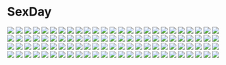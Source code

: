 # SexDay
![](https://konachan.com/image/a20bad519eba3f3c08f91db0c673a587/Konachan.com%20-%2048464%202girls%20akiyama_mio%20black_hair%20blonde_hair%20brown_eyes%20flowers%20gray_eyes%20guitar%20hat%20hirasawa_yui%20instrument%20k-on%21%20pantyhose%20petals%20rose.jpg)
![](https://konachan.com/image/4b931407125a5463649179b4d09ffe7a/Konachan.com%20-%20112223%20armor%20elbow_gloves%20gloves%20gray_eyes%20gray_hair%20katana%20long_hair%20pointed_ears%20sword%20thighhighs%20weapon.jpg)
![](https://konachan.com/jpeg/f7fff1c378c643a15a837ed2c9eaafe0/Konachan.com%20-%20245932%20ensemble_%28company%29%20forest%20game_cg%20hikami_kuon%20kiss%20konoe_souichi%20male%20ojou-sama_wa_sunao_ni_narenai%20ponytail%20tagme_%28artist%29%20tree.jpg)
![](https://konachan.com/jpeg/fb7e8dbb9d3a0216584dbc853d34c3f9/Konachan.com%20-%20165432%20bed%20bra%20breasts%20cafe_sourire%20cuffs_%28studio%29%20eretto%20green_eyes%20navel%20nipples%20panties%20panty_pull%20pink_hair%20thighhighs%20twintails%20underwear.jpg)
![](https://konachan.com/jpeg/1b3f621d9c3f939b158491a8c21cdaf3/Konachan.com%20-%20253895%20black_hair%20blue_eyes%20bow%20long_hair%20original%20petals%20school_uniform%20skirt%20unasaka_ryou%20wink.jpg)
![](https://konachan.com/image/c92eefdfd7d575ac1ae0f54fc5ea51e8/Konachan.com%20-%2093314%20aihara_nana%20bikini%20futami_eriko%20hoshino_yuumi%20iga_tomoteru%20kawada_tomoko%20kimikiss%20kuryu_megumi%20mizusawa_mao%20sakino_asuka%20shijou_mitsuki%20swimsuit.jpg)
![](https://konachan.com/image/3e0772fef52f2eb9100fbe7671e35105/Konachan.com%20-%2086825%20hatsune_miku%20twintails%20vocaloid%20yuna_%28rutera%29.jpg)
![](https://konachan.com/image/ecd79aee2025a3a166bb47edee468032/Konachan.com%20-%2070233%20blonde_hair%20brown_hair%20clouds%20dress%20hat%20long_hair%20maribel_han%20ribbons%20short_hair%20skirt%20sky%20touhou%20umbrella%20usami_renko.jpg)
![](https://konachan.com/image/b75392ba3fb3d730661a6b593ada52ee/Konachan.com%20-%20210716%20bob_%28despicable_me%29%20clouds%20combat_vehicle%20crossover%20despicable_me%20eva-00%20kevin_%28despicable_me%29%20mecha%20scenic%20sky%20stairs%20stuart_%28despicable_me%29%20zozoda.jpg)
![](https://konachan.com/jpeg/ef3744b093133d6c56703ddd1948b4d0/Konachan.com%20-%20244447%20aqua_hair%20close%20green_eyes%20monogatari_%28series%29%20ononoki_yotsugi%20tsukimonogatari%20vector.jpg)
![](https://konachan.com/jpeg/f067ce44409ae1a0c22cc47ebf089108/Konachan.com%20-%20113357%20demon%20pointed_ears%20succubus%20yamashita_shunya.jpg)
![](https://konachan.com/image/483e38e8af5170efdd43abcfbcea1322/Konachan.com%20-%20151848%20card_captor_sakura%20daidouji_tomoyo%20japanese_clothes%20kero%20kinomoto_sakura%20miko%20moonknives.jpg)
![](https://konachan.com/image/97fa45648ed54e9bd12ae6149a3ecb90/Konachan.com%20-%20274187%20anthropomorphism%20blonde_hair%20chibi%20earth%20fire%20gambier_bay_%28kancolle%29%20headband%20kantai_collection%20lolicept%20planet%20space%20twintails.jpg)
![](https://konachan.com/image/44e1df84e2ff7d7e70452c9f1225b8fb/Konachan.com%20-%20123334%20blush%20long_hair%20purple_eyes%20purple_hair%20reio_%28reio_reio%29%20sophie_%28tales_of_graces%29%20tales_of_graces%20twintails%20underwear.jpg)
![](https://konachan.com/image/58ead6c61ca38d67132633c2fddd14b0/Konachan.com%20-%20187768%20anus%20blindfold%20bondage%20censored%20condom%20gag%20gundam_build_fighters%20gundam_%28series%29%20iori_rinko%20nipples%20pussy%20spread_legs%20spread_pussy%20wet.jpg)
![](https://konachan.com/image/5bcc50ae6865fe6679be6015032de912/Konachan.com%20-%2098345%20akira_aoi%20breasts%20komeiji_satori%20nipples%20panties%20shikieiki_yamaxanadu%20touhou%20underwear.jpg)
![](https://konachan.com/jpeg/c0a123622036024e3d294a4dfd595ea8/Konachan.com%20-%20139319%20blush%20breast_hold%20breasts%20censored%20colorful_cure%20etoiles%20game_cg%20long_hair%20moric%20nipples%20nude%20purple_hair%20sakuramiya_aoi%20water%20wet.jpg)
![](https://konachan.com/jpeg/5d52cab2ba57748243a71d5ac2e430fc/Konachan.com%20-%20282654%20aqua_eyes%20bed%20blush%20book%20breasts%20brown_hair%20dress%20long_hair%20original%20pantyhose%20pink_eyes%20pink_hair%20purinko%20shirt%20skirt%20sleeping%20socks%20twintails.jpg)
![](https://konachan.com/image/7448e98531fce95a854867c06e2fdcf0/Konachan.com%20-%20163267%20animal_ears%20black_hair%20blush%20catgirl%20crying%20hat%20jpeg_artifacts%20mia_flatpaddy%20orange_eyes%20original%20syroh%20tail%20white.jpg)
![](https://konachan.com/image/c34040d307952f205ab4e9ab104178d5/Konachan.com%20-%2043504%20hattori_mitsuru%20underwear.jpg)
![](https://konachan.com/jpeg/f1a65b196872bac52f1150e8a8ded780/Konachan.com%20-%2020791%20simoun%20yun.jpg)
![](https://konachan.com/image/1a8fa8593461acafafd9c03584dd2326/Konachan.com%20-%2039327%20air_gear%20oh_great.jpg)
![](https://konachan.com/image/13ab6a8aafe5c7e0f7dbfffa982a765d/Konachan.com%20-%2013425%20shihou_matsuri%20sola.jpg)
![](https://konachan.com/image/24b711d7689a82cb197bd4e828104820/Konachan.com%20-%2044176%20catgirl%20chen%20christmas%20cirno%20demon%20doll%20ex_keine%20fairy%20fire%20foxgirl%20ibuki_suika%20koakuma%20maid%20miko%20myon%20touhou%20vampire%20witch%20wolfgirl%20yakumo_ran.jpg)
![](https://konachan.com/image/65e226dc519f00e8fa70ab76b3c62dff/Konachan.com%20-%2024789%20archetype_earth%20arcueid_brunestud%20moon%20shingetsutan_tsukihime%20type-moon.jpg)
![](https://konachan.com/image/b760382b721bb34da15442b693520b82/Konachan.com%20-%2011694%20alfman_uranous%20ar_tonelico%20ar_tonelico_ii%20chester_lu_whinoah%20croix_batel%20leglius_branchesca%20nagi_ryou%20targana.jpg)
![](https://konachan.com/image/f6ba568e99e70e466a20c7285d4e1f90/Konachan.com%20-%2029652%20aquaplus%20leaf%20mitsumi_misato%20to_heart%20to_heart_2%20yuzuhara_konomi.jpg)
![](https://konachan.com/jpeg/d3e4c2f0cca391467ed2b3325453bd4d/Konachan.com%20-%20188250%20aira_mamiya%20original%20scenic%20tagme.jpg)
![](https://konachan.com/image/7c22f5b45226aaff43340d0fc342bdac/Konachan.com%20-%20300888%20dywx_poison%20one_piece%20perona%20watermark.jpg)
![](https://konachan.com/image/33352cdc96d897603f5f913328c3ff2a/Konachan.com%20-%20272399%20azur_lane%20breasts%20brown_eyes%20brown_hair%20censored%20kimono%20long_hair%20mask%20nipples%20no_bra%20open_shirt%20penis%20pussy%20pussy_juice%20sex%20spread_legs%20thighhighs.jpg)
![](https://konachan.com/image/538affe1a9993f0ca6f3d6296b5f5adb/Konachan.com%20-%2049062%20119%20green_hair%20hatsune_miku%20headphones%20long_hair%20tie%20vocaloid.jpg)
![](https://konachan.com/jpeg/60ab4500677676c484e7cea2c1f55341/Konachan.com%20-%20288521%20hatsune_miku%20shiromi%20vocaloid%20yuki_miku%20yukine_%28vocaloid%29.jpg)
![](https://konachan.com/jpeg/d583938fa11b892b4b4b89c93ff1b482/Konachan.com%20-%20253287%20ass%20blush%20breasts%20cameltoe%20game_cg%20harukaze_soft%20long_hair%20nipples%20oozora_itsuki%20open_shirt%20orange_eyes%20panties%20ponytail%20red_hair%20ribbons%20underwear.jpg)
![](https://konachan.com/image/afb2409f783ee580b7027c5a739df576/Konachan.com%20-%20247057%202girls%20aqua_eyes%20ass%20barefoot%20bow%20braids%20breasts%20flowers%20green_hair%20long_hair%20necklace%20original%20panties%20sideboob%20twintails%20underwear%20wings%20wristwear.jpg)
![](https://konachan.com/image/b3ad6793f79606da6569bc4ae08099c5/Konachan.com%20-%20134543%20animal_ears%20breasts%20brown_hair%20cleavage%20cuteg%20dengeki_moeoh%20original%20panties%20tail%20underwear.jpg)
![](https://konachan.com/jpeg/bbc069a1e0f40fefc322a72cc2dc81db/Konachan.com%20-%20105329%20momone_momo%20utau.jpg)
![](https://konachan.com/image/b2a06ce7b13f4a147ae115d8b5190808/Konachan.com%20-%20145770%20animal_ears%20blush%20brown_eyes%20brown_hair%20catgirl%20matatabi_haru%20sword_art_online%20tail%20thighhighs%20white%20yuuki_asuna.jpg)
![](https://konachan.com/jpeg/084ca0e14936e215eddeb2a69bdc1ca9/Konachan.com%20-%20116818%20ayase_sayuki%20cube%20game_cg%20kantoku%20nagamine_tomoki%20your_diary.jpg)
![](https://konachan.com/image/88020c7de51086d7f8e85f47a2afce5b/Konachan.com%20-%20219000%20akemi_homura%20akuma_homura%20blackrabbitsoul%20fingering%20kaname_madoka%20mahou_shoujo_madoka_magica%20yuri.jpg)
![](https://konachan.com/image/45eb4770790474678fa09db89b494f4d/Konachan.com%20-%2053310%20amagami%20bed%20blush%20bra%20breasts%20cleavage%20nakata_sae%20panties%20suzume_inui%20thighhighs%20underwear.jpg)
![](https://konachan.com/jpeg/62d812099cd7715ef1e2d3c8bc32a669/Konachan.com%20-%20172337%20effordom_soft%20game_cg%20male%20mukunoki_shiori%20purple_eyes%20purple_hair%20senmu%20short_hair%20skirt%20tagme_%28character%29%20yume_ka_utsutsu_ka_matryoshka.jpg)
![](https://konachan.com/jpeg/566225f0c739edfe458d9d7b5ba3cac0/Konachan.com%20-%2097805%202girls%20agatsu_nayu%20akatoki%21%20amata_maki%20breasts%20game_cg%20nipples%20panties%20tagme_%28artist%29%20thighhighs%20underwear.jpg)
![](https://konachan.com/image/6ad3d872b7abea521eec9c8c2744e7c4/Konachan.com%20-%20191260%20bike_shorts%20black_hair%20blush%20breasts%20cleavage%20cyron_tanryoku%20dark_skin%20glasses%20original%20pack_er_5%20ponytail%20red_eyes%20shorts%20thighhighs%20white.jpg)
![](https://konachan.com/jpeg/6c1fa966a2743a72e0a426e089b5c96d/Konachan.com%20-%2045308%20bloomers%20kirisame_marisa%20orange%20touhou%20witch.jpg)
![](https://konachan.com/image/f1988323703ee39731ab1d34d6a464b7/Konachan.com%20-%20242722%20aqua_hair%20hatsune_miku%20long_hair%20matsu_uni%20skirt%20thighhighs%20twintails%20vocaloid%20zettai_ryouiki.jpg)
![](https://konachan.com/jpeg/b37c263630fb77d319afdc3006610695/Konachan.com%20-%20235868%20akkijin%20animal_ears%20blonde_hair%20bow%20breasts%20bunny_ears%20bunnygirl%20cleavage%20collar%20cropped%20green_eyes%20headband%20ribbons%20valkyrie_crusade%20wristwear.jpg)
![](https://konachan.com/jpeg/65a7b06efdf80531ee3780a929b036ae/Konachan.com%20-%20120702%202girls%20blue_hair%20dress%20garter_belt%20hat%20izayoi_sakuya%20knife%20maid%20moon%20red_eyes%20sayori%20scan%20short_hair%20thighhighs%20touhou%20vampire%20white_hair%20wings.jpg)
![](https://konachan.com/image/6c5e2205645ed100e3291d348f7af39b/Konachan.com%20-%20108951%20breasts%20brown_eyes%20brown_hair%20erect_nipples%20open_shirt%20red%20tattoo%20team_fortress_2%20the_pyro%20weapon%20white.jpg)
![](https://konachan.com/image/d8817bf7fe596798c6fda200d5c8f3c6/Konachan.com%20-%20159856%20ano_natsu_de_matteru%20bikini_top%20blue_eyes%20glasses%20long_hair%20navel%20red_hair%20takatsuki_ichika%20underboob%20uon_taraku.jpg)
![](https://konachan.com/image/e536a34d06ef25f6ba770876a56e96f2/Konachan.com%20-%2077595%20breasts%20brown_eyes%20brown_hair%20cleavage%20musubi%20sekirei%20swimsuit.jpg)
![](https://konachan.com/jpeg/dd4038dadac8aaa889c22a0a521e7926/Konachan.com%20-%20302383%202girls%20black_hair%20blush%20breasts%20censored%20long_hair%20navel%20nipples%20nude%20original%20penis%20pussy%20red_eyes%20sex%20tears%20toenketsu%20wet.jpg)
![](https://konachan.com/image/f853eb60a19cf0285e4f60f7de5b933d/Konachan.com%20-%2015957%20black_hair%20blue_eyes%20long_hair%20sword%20tagme%20weapon.jpg)
![](https://konachan.com/image/841dc2bd4d3a042bdbbad51fa6aef2e2/Konachan.com%20-%20179672%20blue_eyes%20hat%20long_hair%20original%20pink_hair%20pixiv_fantasia%20signed%20swd3e2.jpg)
![](https://konachan.com/image/1f97348b3b103454d396d16185ff67cc/Konachan.com%20-%2072672%202girls%20blue_eyes%20braids%20breasts%20brown_eyes%20cleavage%20dress%20gun%20headdress%20horns%20long_hair%20maid%20original%20short_hair%20sword%20thighhighs%20twintails%20weapon.jpg)
![](https://konachan.com/jpeg/6f011c43a589541c1fdd4d6db36c1b81/Konachan.com%20-%20278246%20ass%20bluebreed%20breasts%20dark_skin%20gloves%20green_eyes%20headphones%20iida_%28splatoon%29%20nopan%20ponytail%20splatoon%20tentacles%20watermark.jpg)
![](https://konachan.com/image/cde6504dd312f1f020d4f96463a8743d/Konachan.com%20-%2042261%20blush%20bra%20breasts%20cleavage%20clochette%20mitsumine_minato%20open_shirt%20oshiki_hitoshi%20school_uniform%20suzunone_seven%20underwear.jpg)
![](https://konachan.com/image/3b2f82badee6d24ce7a6aeb8e2baad97/Konachan.com%20-%20122959%20brown_hair%20flowers%20headphones%20purple_eyes%20sword%20touhou%20toyosatomimi_no_miko%20weapon%20yume_shokunin%20zoom_layer.jpg)
![](https://konachan.com/jpeg/4e131d2b9eb7bd467274498df422e73f/Konachan.com%20-%20109208%20akiyama_mio%20food%20k-on%21%20skirt.jpg)
![](https://konachan.com/image/b1a2d992c7be3ea3ccf783ba2937eda0/Konachan.com%20-%20127266%20all_male%20gloves%20gun%20hijirikawa_masato%20ichinose_tokiya%20ittoki_otoya%20jinguuji_ren%20kurusu_shou%20male%20nakagawa_besu%20shinomiya_natsuki%20weapon.jpg)
![](https://konachan.com/image/7a8f05ad3ceafe9286fb7172378ffe7c/Konachan.com%20-%20272737%20animal_ears%20ass%20barefoot%20nukomiya%20purple_eyes%20scan%20short_hair%20sunglasses%20swimsuit%20tail%20white_hair.jpg)
![](https://konachan.com/jpeg/4c2d1b5f33aebc150a4d6baa88cb8d71/Konachan.com%20-%20257654%20aqua_eyes%20aqua_hair%20blush%20bodysuit%20elbow_gloves%20gloves%20hasu_%28hk_works%29%20hatsune_miku%20long_hair%20miku_append%20navel%20twintails%20vocaloid%20waifu2x.jpg)
![](https://konachan.com/jpeg/31b4a0eb09e9835dfbdb0c20d38a6c76/Konachan.com%20-%20216284%20blonde_hair%20building%20city%20clouds%20game_cg%20hoodie%20male%20night%20ponytail%20purple_eyes%20short_hair%20sky%20thighhighs%20water%20whirlpool%20wings%20zettai_ryouiki.jpg)
![](https://konachan.com/image/006c14c061f22fab534c2267bc627b83/Konachan.com%20-%2074517%20akiyama_mio%20hirasawa_yui%20k-on%21%20kotobuki_tsumugi%20nakano_azusa%20tainaka_ritsu.jpg)
![](https://konachan.com/jpeg/16d27afee036d75f49c1a12df42f0df6/Konachan.com%20-%20139213%20ass%20bloomers%20brown_hair%20game_cg%20green_eyes%20moonstone%20princess_evangile%20saeki_nao%20sagisawa_chiho.jpg)
![](https://konachan.com/image/72f3db3ed66e6882f6be2869b983bd5e/Konachan.com%20-%2089740%205_nenme_no_houkago%20blue_eyes%20blush%20brown_hair%20kantoku%20miyaguchi_kei%20original%20school_swimsuit%20swimsuit.jpg)
![](https://konachan.com/image/777e92d694820f2eb3a019964c8baad2/Konachan.com%20-%2058386%20atsuki%20hatsune_miku%20vocaloid%20white.jpg)
![](https://konachan.com/jpeg/d460e303bbc734c9cfca48eb70486d46/Konachan.com%20-%20131991%20anastasia_alexeyevna_idinarok%20game_cg%20kimishima_ao%20miyama_mizuki%20otome_ga_tsumugu_koi_no_canvas.jpg)
![](https://konachan.com/image/a2683e3914af2b4ef8665d902d3d1871/Konachan.com%20-%2026642%20black_eyes%20blush%20brown_hair%20camera%20hanbun_no_tsuki_ga_noboru_sora%20long_hair%20pink_eyes%20purple_hair%20scan%20short_hair%20tagme%20yamamoto_keiji.jpg)
![](https://konachan.com/jpeg/6bc137de4b0182765e4b43663cab588b/Konachan.com%20-%20211945%20blush%20breasts%20cleavage%20couch%20dandou%20dress%20gloves%20gray_hair%20hat%20original%20panties%20ponytail%20purple_eyes%20sword%20thighhighs%20underwear%20watermark%20weapon.jpg)
![](https://konachan.com/image/b1a2ab7f7c9e11ad4d40897fd2d7773a/Konachan.com%20-%20143111%20alpha_%28alpha91%29%20bikini_top%20blonde_hair%20breasts%20cleavage%20cowgirl%20cropped%20dengeki_moeoh%20feathers%20hat%20long_hair%20open_shirt%20original%20purple_eyes%20wink.jpg)
![](https://konachan.com/image/f94f9b86036b5dcfcf0a7d06f0d9a4cb/Konachan.com%20-%2089994%20brown_eyes%20brown_hair%20christmas%20fire%20hat%20night%20ribbons.jpg)
![](https://konachan.com/jpeg/217ac27248dc0e72342a7551438319fa/Konachan.com%20-%20243696%20bicolored_eyes%20blue_hair%20choker%20force_of_will%20gray%20hat%20long_hair%20necklace%20pisuke%20staff%20waifu2x%20witch_hat.jpg)
![](https://konachan.com/jpeg/c1e30ca0ffa40fa3385037a408d9bea6/Konachan.com%20-%2098331%20animal_ears%20breasts%20brown_hair%20censored%20game_cg%20nipples%20nude%20penis%20pussy%20soushinjutsu_rei.jpg)
![](https://konachan.com/image/ac119001f78326d9da1e95f8d9ab437e/Konachan.com%20-%20108246%202girls%20bed%20blush%20bra%20breast_grab%20breasts%20censored%20game_cg%20ko%7Echa%20nipples%20panties%20purple_eyes%20pussy%20pussy_juice%20short_hair%20twins%20underwear%20wet%20yuri.jpg)
![](https://konachan.com/jpeg/ae53f4335335fd2743edba6cdcc3ea1f/Konachan.com%20-%20266649%20ass%20barefoot%20blush%20cameltoe%20dress%20heart%20loli%20long_hair%20manaka_non%20panties%20ponytail%20pripara%20purple_eyes%20purple_hair%20tiger_rmn%20underwear%20wink.jpg)
![](https://konachan.com/image/54a7fb15aa73e71d64b12b98ddee7f3c/Konachan.com%20-%20185535%20blue_eyes%20blue_hair%20flowers%20hatsune_miku%20long_hair%20phino_%28jinko0094%29%20ribbons%20twintails%20vocaloid%20yuki_miku.jpg)
![](https://konachan.com/jpeg/4e00b8f0102ad4ea482831e272fb55d9/Konachan.com%20-%20303034%20gothic%20hyonee%20long_hair%20original%20witch.jpg)
![](https://konachan.com/image/4c24a2fe7047c2248021c664fb039215/Konachan.com%20-%20112744%20blush%20clouds%20crying%20dress%20original%20red_hair%20sky%20summer_dress%20sunset%20suterii%20tears%20twintails.jpg)
![](https://konachan.com/jpeg/2b0072fc7c2d27f7da1147b18a968323/Konachan.com%20-%20130129%20all_male%20book%20headphones%20kaito%20male%20sakumaryu%20scarf%20vocaloid.jpg)
![](https://konachan.com/image/ba724cae3c9a17065fed6caaf7b74d19/Konachan.com%20-%20229480%20aliasing%20all_male%20animal%20bird%20black_hair%20duck%20fox%20horns%20ichimoku%20kars_%28jojo%29%20lion%20long_hair%20male%20navel%20owl%20penguin%20rabbit%20scarf%20wolf%20wristwear.jpg)
![](https://konachan.com/image/1e62b6849b8698f8b2b1a04147a6cebb/Konachan.com%20-%20207023%20blue_eyes%20dress%20ia%20kuzakawe_maron%20long_hair%20red_hair%20vocaloid.jpg)
![](https://konachan.com/jpeg/89119803c49200110fb59f4df6495ee7/Konachan.com%20-%20126734%20animal%20disgaea%20fish%20gloves%20goggles%20halloween%20hat%20horns%20pantyhose%20pointed_ears%20ponytail%20raspberyl%20red_eyes%20refuto%20twintails%20underwear%20valvatorez%20zetta.jpg)
![](https://konachan.com/image/a6a6a4c58b1e50dbf1e1204742e437d6/Konachan.com%20-%20300185%20blush%20cape%20chinomaron%20clouds%20grass%20hat%20long_hair%20original%20pantyhose%20purple_eyes%20purple_hair%20signed%20skirt%20sky%20sunset%20tree.jpg)
![](https://konachan.com/image/d2e10a4caa28a509477ab55cd76a916f/Konachan.com%20-%20190983%20brown_hair%20long_hair%20mikususannda%20original%20school_uniform%20skirt%20thighhighs%20yellow_eyes.jpg)
![](https://konachan.com/image/917aafa6447fa2bb24907ba0e1233e01/Konachan.com%20-%2074317%20green_eyes%20long_hair%20megurine_luka%20pink_hair%20rain%20tagme_%28artist%29%20vocaloid%20water.jpg)
![](https://konachan.com/image/0a7f32531189d66c5c0a2ed3e0aba369/Konachan.com%20-%20284000%20azur_lane%20black_hair%20blue_eyes%20bow%20breasts%20cleavage%20fan%20flowers%20foxgirl%20loli%20long_hair%20meowlian%20pink_eyes%20tail%20thighhighs%20tree%20twintails%20water.jpg)
![](https://konachan.com/image/0cf825d26d3520b1dfa61e4d3fcb6161/Konachan.com%20-%2087360%20book%20flowers%20mage%20patchouli_knowledge%20petals%20polychromatic%20tan_%28carbon%29%20touhou.jpg)
![](https://konachan.com/jpeg/3f3086cfa04a67b385fd09cbcdeaf871/Konachan.com%20-%2045034%20chibi%20hachune_miku%20leek%20vocaloid.jpg)
![](https://konachan.com/jpeg/ed4b21a12d82dbb6f03a1e96a86a2181/Konachan.com%20-%20205135%20brown_hair%20car%20flowers%20glasses%20hidebo%20male%20original%20park%20scenic%20shade%20short_hair%20shorts%20tree%20twintails.jpg)
![](https://konachan.com/image/e393c0b5226a1ae77ec223324f5d22c4/Konachan.com%20-%20131498%20blonde_hair%20blue_eyes%20long_hair%20toshinou_kyouko%20yuru_yuri.jpg)
![](https://konachan.com/jpeg/a87c7db7dee27b2d3986bd79f0d01353/Konachan.com%20-%2096452%20barefoot%20breasts%20brown_eyes%20brown_hair%20cleavage%20corset%20doctor_magus%20hat%20sekaiju_no_meikyuu%20tanaka_shoutarou%20tattoo%20witch.jpg)
![](https://konachan.com/image/b63e37911d152c1c02c7dbf3a8cd2d0d/Konachan.com%20-%206680%20animal%20animal_ears%20ass%20bat%20blush%20bow%20brown_eyes%20fang%20halloween%20long_hair%20moon%20panties%20sera_karen%20short_hair%20tail%20thighhighs%20underwear%20witch.jpg)
![](https://konachan.com/image/812d67ad286208c250de92dc8c2170e9/Konachan.com%20-%209881%20chii%20chobits%20clamp%20wings.jpg)
![](https://konachan.com/image/eb7841c8dfdc601fc81f53acff6b40c6/Konachan.com%20-%20171216%20barefoot%20blush%20bow%20brown_hair%20cherry_blossoms%20chocolate_bomb%20flowers%20hakurei_reimu%20long_hair%20miko%20pink_eyes%20skirt%20touhou%20umbrella%20white.jpg)
![](https://konachan.com/jpeg/7a368c9ed6efd2212cfc8d02e7d8ba64/Konachan.com%20-%20248846%20animal_ears%20breasts%20haku_%28irotoridori_no_sekai%29%20irotoridori_no_sekai%20minatsukikou%20nipples%20third-party_edit%20white.jpg)
![](https://konachan.com/image/b0a3ccfff88cbdb8d3b7033a962b04a8/Konachan.com%20-%2025297%20mai-hime%20minagi_mikoto%20sword%20weapon.jpg)
![](https://konachan.com/jpeg/0a6bd5380ee1f480a173baf1011dfbd3/Konachan.com%20-%2079402%20barefoot%20bikini%20blonde_hair%20cameltoe%20food%20ice_cream%20loli%20misooden%20red_eyes%20see_through%20shoujo_to_sekai_to_okashi_no_tsurugi%20swimsuit.jpg)
![](https://konachan.com/image/7f2d61f6666022f9487bb7e6a6f82b8c/Konachan.com%20-%2019280%20animal%20bike_shorts%20black_hair%20blush%20cowboy_bebop%20dog%20domino_walker%20flat_chest%20goggles%20male%20motorcycle%20red_hair%20scan%20short_hair%20shorts%20yellow_eyes.jpg)
![](https://konachan.com/image/534e779bfd39df98629a14eba33d3bcd/Konachan.com%20-%20115923%20black_hair%20breasts%20game_cg%20long_hair%20nipples%20panties%20rajyo_setsura%20rasetsu%20topless%20underwear.jpg)
![](https://konachan.com/image/a0bc115b07f8e977fc059bc6cff6b23e/Konachan.com%20-%20219917%20flowers%20orange_eyes%20original%20pink_hair%20zhang_xiao_bo.jpg)
